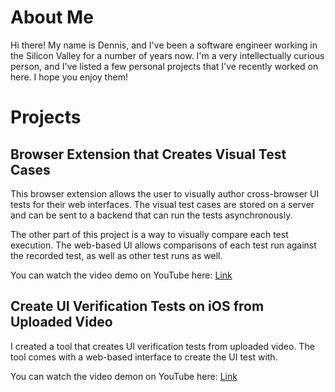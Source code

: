 # About Me

Hi there!  My name is Dennis, and I've been a software engineer working in the Silicon Valley for a number of years now.
I'm a very intellectually curious person, and I've listed a few personal projects that I've recently worked on here. I
hope you enjoy them!



#  Projects

## Browser Extension that Creates Visual Test Cases

This browser extension allows the user to visually author cross-browser UI tests for their web interfaces.  The visual
test cases are stored on a server and can be sent to a backend that can run the tests asynchronously. 

The other part of this project is a way to visually compare each test execution.  The web-based UI allows comparisons of
each test run against the recorded test, as well as other test runs as well.

You can watch the video demo on YouTube here: [Link](https://youtu.be/O80CD8Fz40U)


## Create UI Verification Tests on iOS from Uploaded Video

I created a tool that creates UI verification tests from uploaded video.  The tool comes with a web-based interface to
create the UI test with.

You can watch the video demon on YouTube here: [Link](https://youtu.be/UsMLAnpqFP8)


